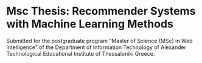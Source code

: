 # Msc Thesis: Recommender Systems with Machine Learning Methods
Submitted for the postgraduate program “Master of Science (MSc) in Web Intelligence” of the Department of Information Technology of Alexander Technological Educational Institute of Thessaloniki Greece.
